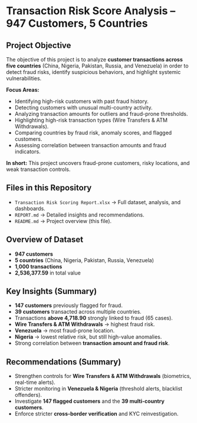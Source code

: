 # Transaction Risk Score Analysis – 947 Customers, 5 Countries  

## Project Objective  
The objective of this project is to analyze **customer transactions across five countries** (China, Nigeria, Pakistan, Russia, and Venezuela) in order to detect fraud risks, identify suspicious behaviors, and highlight systemic vulnerabilities.  

**Focus Areas:**  
- Identifying high-risk customers with past fraud history.  
- Detecting customers with unusual multi-country activity.  
- Analyzing transaction amounts for outliers and fraud-prone thresholds.  
- Highlighting high-risk transaction types (Wire Transfers & ATM Withdrawals).  
- Comparing countries by fraud risk, anomaly scores, and flagged customers.  
- Assessing correlation between transaction amounts and fraud indicators.  

**In short:** This project uncovers fraud-prone customers, risky locations, and weak transaction controls.  

## Files in this Repository  
- `Transaction Risk Scoring Report.xlsx` → Full dataset, analysis, and dashboards.  
- `REPORT.md` → Detailed insights and recommendations.  
- `README.md` → Project overview (this file).  

## Overview of Dataset  
- **947 customers**  
- **5 countries** (China, Nigeria, Pakistan, Russia, Venezuela)  
- **1,000 transactions**  
- **2,536,377.59** in total value  

## Key Insights (Summary)  
- **147 customers** previously flagged for fraud.  
- **39 customers** transacted across multiple countries.  
- Transactions **above 4,718.90** strongly linked to fraud (65 cases).  
- **Wire Transfers & ATM Withdrawals** → highest fraud risk.  
- **Venezuela** → most fraud-prone location.  
- **Nigeria** → lowest relative risk, but still high-value anomalies.  
- Strong correlation between **transaction amount and fraud risk**.  

## Recommendations (Summary)  
- Strengthen controls for **Wire Transfers & ATM Withdrawals** (biometrics, real-time alerts).  
- Stricter monitoring in **Venezuela & Nigeria** (threshold alerts, blacklist offenders).  
- Investigate **147 flagged customers** and the **39 multi-country customers**.  
- Enforce stricter **cross-border verification** and KYC reinvestigation.

